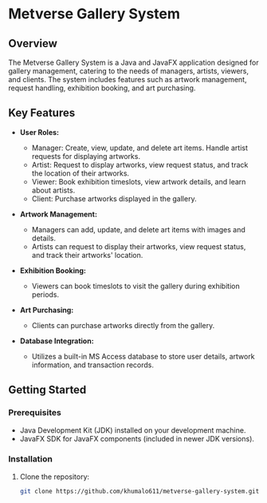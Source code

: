 # Metverse Gallery System

## Overview

The Metverse Gallery System is a Java and JavaFX application designed for gallery management, catering to the needs of managers, artists, viewers, and clients. The system includes features such as artwork management, request handling, exhibition booking, and art purchasing.

## Key Features

- **User Roles:**
  - Manager: Create, view, update, and delete art items. Handle artist requests for displaying artworks.
  - Artist: Request to display artworks, view request status, and track the location of their artworks.
  - Viewer: Book exhibition timeslots, view artwork details, and learn about artists.
  - Client: Purchase artworks displayed in the gallery.

- **Artwork Management:**
  - Managers can add, update, and delete art items with images and details.
  - Artists can request to display their artworks, view request status, and track their artworks' location.

- **Exhibition Booking:**
  - Viewers can book timeslots to visit the gallery during exhibition periods.

- **Art Purchasing:**
  - Clients can purchase artworks directly from the gallery.

- **Database Integration:**
  - Utilizes a built-in MS Access database to store user details, artwork information, and transaction records.

## Getting Started

### Prerequisites

- Java Development Kit (JDK) installed on your development machine.
- JavaFX SDK for JavaFX components (included in newer JDK versions).

### Installation

1. Clone the repository:

   ```bash
   git clone https://github.com/khumalo611/metverse-gallery-system.git
